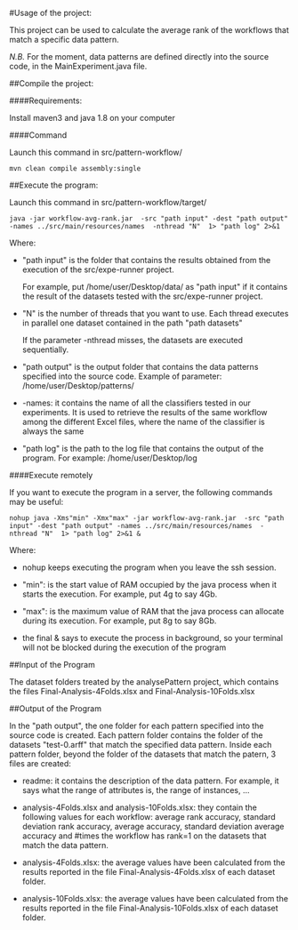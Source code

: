 #Usage of the project:

This project can be used to calculate the average rank of the workflows that match a specific data pattern.

*N.B.* For the moment, data patterns are defined directly into the source code, in the MainExperiment.java file.

##Compile the project:

####Requirements:

Install maven3 and java 1.8 on your computer

####Command

Launch this command in src/pattern-workflow/

```
mvn clean compile assembly:single
```

##Execute the program:

Launch this command in src/pattern-workflow/target/

```
java -jar workflow-avg-rank.jar  -src "path input" -dest "path output" -names ../src/main/resources/names  -nthread "N"  1> "path log" 2>&1
```

Where:

- "path input" is the folder that contains the results obtained from the execution of the src/expe-runner project.

	For example, put /home/user/Desktop/data/ as "path input" if it contains the result of the datasets tested with the src/expe-runner project.
	
- "N" is the number of threads that you want to use. Each thread executes in parallel one dataset contained in the path "path datasets"

	 If the parameter -nthread misses, the datasets are executed sequentially.

- "path output" is the output folder that contains the data patterns specified into the source code. Example of parameter: /home/user/Desktop/patterns/

- -names: it contains the name of all the classifiers tested in our experiments. It is used to retrieve the results of the same workflow among the different Excel files, where the name of the classifier is always the same

- "path log" is the path to the log file that contains the output of the program. For example: /home/user/Desktop/log

####Execute remotely

If you want to execute the program in a server, the following commands may be useful:

```
nohup java -Xms"min" -Xmx"max" -jar workflow-avg-rank.jar  -src "path input" -dest "path output" -names ../src/main/resources/names  -nthread "N"  1> "path log" 2>&1 &
```

Where:

- nohup keeps executing the program when you leave the ssh session.

- "min": is the start value of RAM occupied by the java process when it starts the execution. For example, put 4g to say 4Gb.

- "max": is the maximum value of RAM that the java process can allocate during its execution. For example, put 8g to say 8Gb.

- the final & says to execute the process in background, so your terminal will not be blocked during the execution of the program

##Input of the Program

The dataset folders treated by the analysePattern project, which contains the files Final-Analysis-4Folds.xlsx and Final-Analysis-10Folds.xlsx

##Output of the Program

In the "path output", the one folder for each pattern specified into the source code is created. Each pattern folder contains the folder of the datasets "test-0.arff" that match the specified data pattern. Inside each pattern folder, beyond the folder of the datasets that match the patern, 3 files are created: 

- readme: it contains the description of the data pattern. For example, it says what the range of attributes is, the range of instances, ...

- analysis-4Folds.xlsx and analysis-10Folds.xlsx: they contain the following values for each workflow: average rank accuracy, standard deviation rank accuracy, average accuracy, standard deviation average accuracy and #times the workflow has rank=1 on the datasets that match the data pattern.

- analysis-4Folds.xlsx: the average values have been calculated from the results reported in the file Final-Analysis-4Folds.xlsx of each dataset folder.

- analysis-10Folds.xlsx: the average values have been calculated from the results reported in the file Final-Analysis-10Folds.xlsx of each dataset folder.
